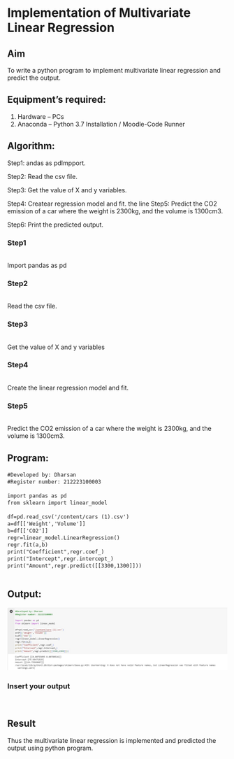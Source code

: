 # Implementation of Multivariate Linear Regression
## Aim
To write a python program to implement multivariate linear regression and predict the output.
## Equipment’s required:
1.	Hardware – PCs
2.	Anaconda – Python 3.7 Installation / Moodle-Code Runner
## Algorithm:
Step1:
 andas as pdImpport.

Step2:
Read the csv file.

Step3:
Get the value of X and y variables.

Step4:
Createar regression model and fit.
 the line
Step5:
Predict the CO2 emission of a car where the weight is 2300kg, and the volume is 1300cm3.

Step6:
Print the predicted output.


### Step1
<br>Import pandas as pd

### Step2
<br>Read the csv file.

### Step3
<br>Get the value of X and y variables

### Step4
<br>Create the linear regression model and fit.

### Step5
<br>Predict the CO2 emission of a car where the weight is 2300kg, and the volume is 1300cm3.



## Program:
```
#Developed by: Dharsan
#Register number: 212223100003

import pandas as pd
from sklearn import linear_model

df=pd.read_csv('/content/cars (1).csv')
a=df[['Weight','Volume']]
b=df[['CO2']]
regr=linear_model.LinearRegression()
regr.fit(a,b)
print("Coefficient",regr.coef_)
print("Intercept",regr.intercept_)
print("Amount",regr.predict([[3300,1300]]))


```
## Output:
![Alt text](ex10.jpg)
### Insert your output

<br>

## Result
Thus the multivariate linear regression is implemented and predicted the output using python program.